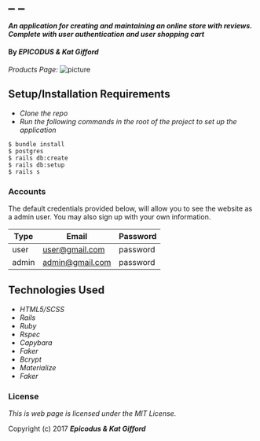 # _ _

#### _An application for creating and maintaining an online store with reviews. Complete with user authentication and user shopping cart_

#### By _**EPICODUS & Kat Gifford**_

_Products Page:_
![picture]()

## Setup/Installation Requirements

* _Clone the repo_
* _Run the following commands in the root of the project to set up the application_
```
$ bundle install
$ postgres
$ rails db:create
$ rails db:setup
$ rails s
```
### Accounts
The default credentials provided below, will allow you to see the website as a admin user. You may also sign up with your own information.

| Type | Email | Password |
| ---- | ----- | -------- |
| user | user@gmail.com | password |
| admin | admin@gmail.com | password |

## Technologies Used

* _HTML5/SCSS_
* _Rails_
* _Ruby_
* _Rspec_
* _Capybara_
* _Faker_
* _Bcrypt_
* _Materialize_
* _Faker_


### License

*This is web page is licensed under the MIT License.*

Copyright (c) 2017 **_Epicodus & Kat Gifford_**
